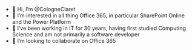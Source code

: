 - 👋 Hi, I’m @CologneClaret
- 👀 I’m interested in all thing Office 365, in particular SharePoint Online and the Power Platform
- 🌱 I’ve been working in IT for 30 years, having first studied Computing Science and am not primarily a software developer
- 💞️ I’m looking to collaborate on Office 365

<!---
CologneClaret/CologneClaret is a ✨ special ✨ repository because its `README.md` (this file) appears on your GitHub profile.
You can click the Preview link to take a look at your changes.
--->
